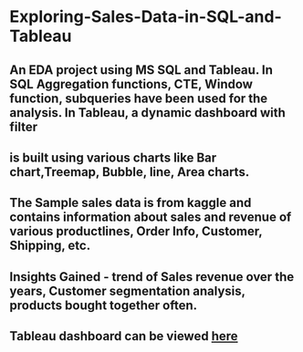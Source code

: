 # Exploring-Sales-Data-in-SQL-and-Tableau
## An EDA project using MS SQL and Tableau. In SQL Aggregation functions, CTE, Window function, subqueries have been used for the analysis. In Tableau, a dynamic dashboard with filter 
## is built using various charts like Bar chart,Treemap, Bubble, line, Area charts.
## The Sample sales data is from kaggle and contains information about sales and revenue of various productlines, Order Info, Customer, Shipping, etc.
## Insights Gained - trend of Sales revenue over the years, Customer segmentation analysis, products bought together often. 
## Tableau dashboard can be viewed <a href="https://public.tableau.com/app/profile/swarna/viz/Sales_Dashboard_16563913624360/SalesDashboard?publish=yes" target="_blank">here</a>
